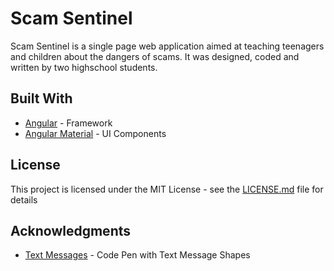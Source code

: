 # Scam Sentinel


Scam Sentinel is a single page web application aimed at teaching teenagers and children about the dangers of scams. It was designed, coded and written by two highschool students.

## Built With

* [Angular](https://github.com/angular/angular) - Framework
* [Angular Material](https://github.com/angular/material2) - UI Components

## License

This project is licensed under the MIT License - see the [LICENSE.md](LICENSE.md) file for details

## Acknowledgments

* [Text Messages](https://codepen.io/anon/pen/dqNvvd) - Code Pen with Text Message Shapes